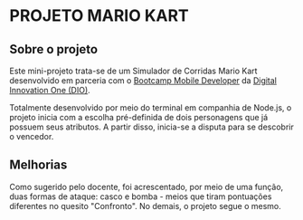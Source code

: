 # PROJETO MARIO KART

## Sobre o projeto

Este mini-projeto trata-se de um Simulador de Corridas Mario Kart desenvolvido em parceria com o [Bootcamp Mobile Developer](https://web.dio.me/track/59a0deed-a8a6-4a7d-8d4e-4c958a772412) da [Digital Innovation One (DIO)](https://web.dio.me/home). 

Totalmente desenvolvido por meio do terminal em companhia de Node.js, o projeto inicia com a escolha pré-definida de dois personagens que já possuem seus atributos. A partir disso, inicia-se a disputa para se descobrir o vencedor.

## Melhorias

Como sugerido pelo docente, foi acrescentado, por meio de uma função, duas formas de ataque: casco e bomba - meios que tiram pontuações diferentes no quesito "Confronto". No demais, o projeto segue o mesmo.
